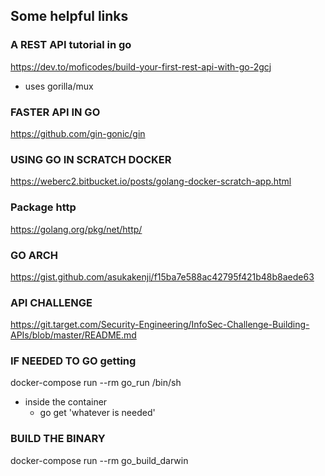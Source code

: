 ## Some helpful links
### A REST API tutorial in go
https://dev.to/moficodes/build-your-first-rest-api-with-go-2gcj
 * uses gorilla/mux

### FASTER API IN GO
https://github.com/gin-gonic/gin

### USING GO IN SCRATCH DOCKER
https://weberc2.bitbucket.io/posts/golang-docker-scratch-app.html


### Package http
https://golang.org/pkg/net/http/

### GO ARCH
https://gist.github.com/asukakenji/f15ba7e588ac42795f421b48b8aede63


### API CHALLENGE
https://git.target.com/Security-Engineering/InfoSec-Challenge-Building-APIs/blob/master/README.md


### IF NEEDED TO GO getting
docker-compose run --rm go_run /bin/sh
* inside the container
  - go get 'whatever is needed'

### BUILD THE BINARY
docker-compose run --rm go_build_darwin
